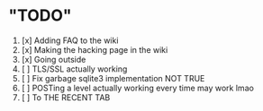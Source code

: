 # "TODO"
1. [x] Adding FAQ to the wiki
2. [x] Making the hacking page in the wiki
3. [x] Going outside
4. [ ] TLS/SSL actually working
5. [ ] Fix garbage sqlite3 implementation NOT TRUE
6. [ ] POSTing a level actually working every time may work lmao
7. [ ] To THE RECENT TAB
